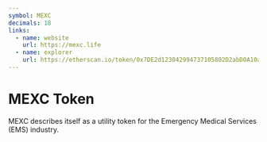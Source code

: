 ```yaml
---
symbol: MEXC
decimals: 18
links:
  - name: website
    url: https://mexc.life
  - name: explorer
    url: https://etherscan.io/token/0x7DE2d123042994737105802D2abD0A10a7BdE276
---
```


# MEXC Token

MEXC describes itself as a utility token for the Emergency Medical Services (EMS) industry.
